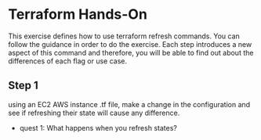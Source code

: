 # Terraform Hands-On

This exercise defines how to use terraform refresh commands. You can follow the guidance in order to do the exercise. Each step introduces a new aspect of this command and therefore, you will be able to find out about the differences of each flag or use case.

## Step 1
using an EC2 AWS instance .tf file, make a change in the configuration and see if refreshing their state will cause any difference.   


* quest 1: What happens when you refresh states?